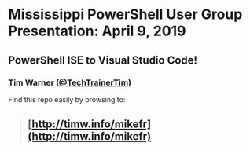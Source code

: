 # Mississippi PowerShell User Group Presentation: April 9, 2019

## PowerShell ISE to Visual Studio Code!

### Tim Warner ([@TechTrainerTim](https://twitter.com/techtrainertim))

Find this repo easily by browsing to:

>## **[http://timw.info/mikefr](http://timw.info/mikefr)**
